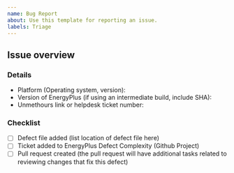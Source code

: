 ```yaml
---
name: Bug Report
about: Use this template for reporting an issue.
labels: Triage
---
```


Issue overview
--------------

<!--- Please change this line to a description of the defect, with useful supporting information including how the issue was found, conditions that trigger this defect, workarounds for users of the current version, and a clear description of how to validate that a fix is complete for this defect. -->

### Details

<!--- Some additional details for this issue (if relevant): -->

- Platform (Operating system, version):
- Version of EnergyPlus (if using an intermediate build, include SHA):
- Unmethours link or helpdesk ticket number:

### Checklist

<!--- Add to this list or remove from it as applicable.  This is a simple templated set of guidelines. -->

- [ ] Defect file added (list location of defect file here)
- [ ] Ticket added to EnergyPlus Defect Complexity (Github Project)
- [ ] Pull request created (the pull request will have additional tasks related to reviewing changes that fix this defect)
